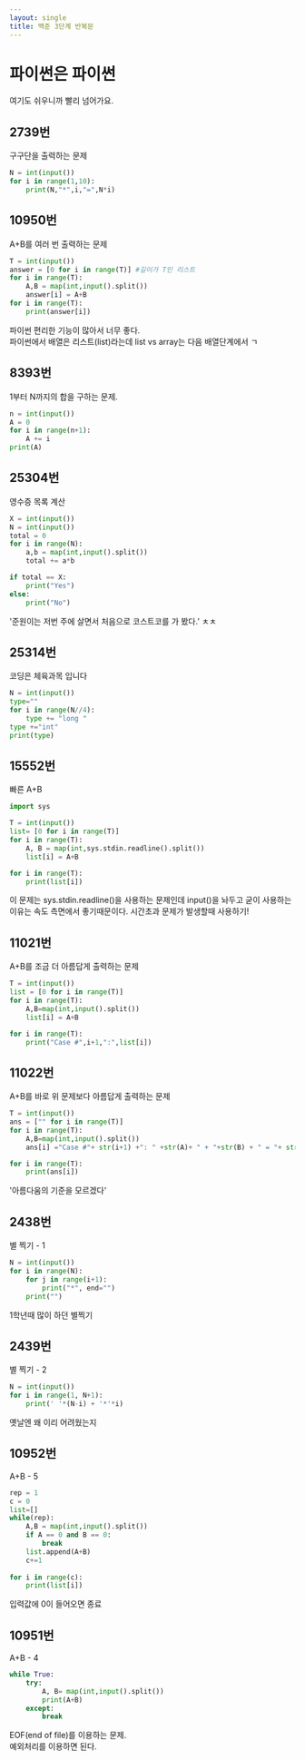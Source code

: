 ```yaml
---
layout: single
title: 백준 3단계 반복문
---
```


# 파이썬은 파이썬

여기도 쉬우니까 빨리 넘어가요.

## 2739번
구구단을 출력하는 문제
```python
N = int(input())
for i in range(1,10):
    print(N,"*",i,"=",N*i)
````

## 10950번
A+B를 여러 번 출력하는 문제
```python
T = int(input())
answer = [0 for i in range(T)] #길이가 T인 리스트
for i in range(T):
    A,B = map(int,input().split())
    answer[i] = A+B
for i in range(T):
    print(answer[i])
````
파이썬 편리한 기능이 많아서 너무 좋다.  
파이썬에서 배열은 리스트(list)라는데 list vs array는 다음 배열단계에서 ㄱ  

## 8393번
1부터 N까지의 합을 구하는 문제.
```python
n = int(input())
A = 0
for i in range(n+1):
    A += i
print(A)
````

## 25304번
영수증 목록 계산
```python
X = int(input())
N = int(input())
total = 0
for i in range(N):
    a,b = map(int,input().split())
    total += a*b

if total == X:
    print("Yes")
else:
    print("No")
````
'준원이는 저번 주에 살면서 처음으로 코스트코를 가 봤다.' ㅊㅊ  

## 25314번
코딩은 체육과목 입니다
```python
N = int(input())
type=""
for i in range(N//4):
    type += "long "
type +="int"
print(type)
````

## 15552번
빠른 A+B
```python
import sys

T = int(input())
list= [0 for i in range(T)]
for i in range(T):
    A, B = map(int,sys.stdin.readline().split())
    list[i] = A+B

for i in range(T):
    print(list[i])
````
이 문제는 sys.stdin.readline()을 사용하는 문제인데 input()을 놔두고 굳이 사용하는 이유는
속도 측면에서 좋기때문이다. 시간초과 문제가 발생할때 사용하기!  

## 11021번
A+B를 조금 더 아름답게 출력하는 문제
```python
T = int(input())
list = [0 for i in range(T)]
for i in range(T):
    A,B=map(int,input().split())
    list[i] = A+B

for i in range(T):
    print("Case #",i+1,":",list[i])
````

## 11022번
A+B를 바로 위 문제보다 아름답게 출력하는 문제
```python
T = int(input())
ans = ["" for i in range(T)]
for i in range(T):
    A,B=map(int,input().split())
    ans[i] ="Case #"+ str(i+1) +": " +str(A)+ " + "+str(B) + " = "+ str(A+B)

for i in range(T):
    print(ans[i])
````
'아름다움의 기준을 모르겠다'  

## 2438번
별 찍기 - 1
```python
N = int(input())
for i in range(N):
    for j in range(i+1):
        print("*", end="")
    print("")   
````
1학년때 많이 하던 별찍기  

## 2439번
별 찍기 - 2
```python
N = int(input())
for i in range(1, N+1):
    print(' '*(N-i) + '*'*i)
````
옛날엔 왜 이리 어려웠는지  

## 10952번
A+B - 5
```python
rep = 1
c = 0
list=[]
while(rep):
    A,B = map(int,input().split())
    if A == 0 and B == 0:
        break
    list.append(A+B)
    c+=1
   
for i in range(c):
    print(list[i])
````
입력값에 0이 들어오면 종료  

## 10951번
A+B - 4
```python
while True:
    try:
        A, B= map(int,input().split())
        print(A+B)
    except:
        break
````
EOF(end of file)를 이용하는 문제.  
예외처리를 이용하면 된다.  
